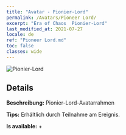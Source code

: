 ```yaml
---
title: "Avatar - Pionier-Lord"
permalink: /Avatars/Pioneer Lord/
excerpt: "Era of Chaos  Pionier-Lord"
last_modified_at: 2021-07-27
locale: de
ref: "Pioneer Lord.md"
toc: false
classes: wide
---
```

 ![Pionier-Lord](/images/a/avatarFrame_33.png)

## Details

 **Beschreibung:** Pionier-Lord-Avatarrahmen 

 **Tips:** Erhältlich durch Teilnahme am Ereignis. 

 **Is available:**  + 


